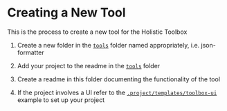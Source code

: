 # Creating a New Tool

This is the process to create a new tool for the Holistic Toolbox

1. Create a new folder in the [`tools`]('/`tools`) folder named appropriately, i.e. json-formatter

2. Add your project to the readme in the [`tools`]('/`tools`) folder

2. Create a readme in this folder documenting the functionality of the tool

3. If the project involves a UI refer to the [`.project/templates/toolbox-ui`](/.project/templates/toolbox-ui) example to set up your project
